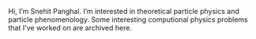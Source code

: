 Hi, I’m Snehit Panghal.
I’m interested in theoretical particle physics and particle phenomenology.
Some interesting computional physics problems that I've worked on are archived here.

<!---
Snehit202/Snehit202 is a ✨ special ✨ repository because its `README.md` (this file) appears on your GitHub profile.
You can click the Preview link to take a look at your changes.
--->
